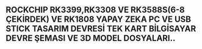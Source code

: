 ROCKCHIP RK3399,RK3308 VE RK3588S(6-8 ÇEKİRDEK) VE RK1808 YAPAY ZEKA PC VE USB STICK TASARIM DEVRESİ
TEK KART BİLGİSAYAR DEVRE ŞEMASI VE 3D MODEL DOSYALARI..
----------------------------------------------------------------------------------------------------


